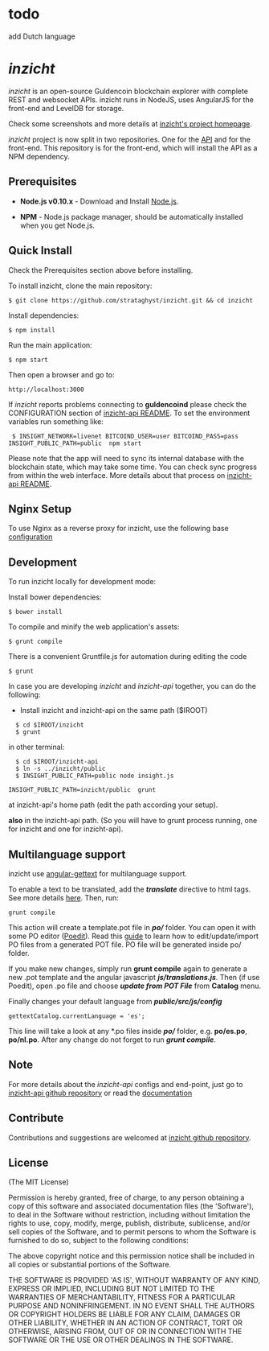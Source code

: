 # todo
 add Dutch language



# *inzicht*

*inzicht* is an open-source Guldencoin blockchain explorer with complete REST and websocket APIs.
inzicht runs in NodeJS, uses AngularJS for the front-end and LevelDB for storage.

Check some screenshots and more details at [inzicht's project homepage](https://github.com/strataghyst/inzicht).

*inzicht* project is now split in two repositories. One for the [API](https://github.com/strataghyst/inzicht-api)
and for the front-end. This repository is for the front-end, which will install the API as a NPM dependency.


## Prerequisites

* **Node.js v0.10.x** - Download and Install [Node.js](http://www.nodejs.org/download/).

* **NPM** - Node.js package manager, should be automatically installed when you get Node.js.


## Quick Install
  Check the Prerequisites section above before installing.

  To install inzicht, clone the main repository:

    $ git clone https://github.com/strataghyst/inzicht.git && cd inzicht

  Install dependencies:

    $ npm install
    
  Run the main application:

    $ npm start
    
  Then open a browser and go to:

    http://localhost:3000

  If *inzicht* reports problems connecting to **guldencoind** please check the CONFIGURATION section of 
  [inzicht-api README](https://github.com/strataghyst/inzicht-api/blob/master/README.md). To set the 
  environment variables run something like:
  
     $ INSIGHT_NETWORK=livenet BITCOIND_USER=user BITCOIND_PASS=pass INSIGHT_PUBLIC_PATH=public  npm start


  Please note that the app will need to sync its internal database
  with the blockchain state, which may take some time. You can check
  sync progress from within the web interface. More details about that process
  on [inzicht-api README](https://github.com/strataghyst/inzicht-api/blob/master/README.md). 
  
  
## Nginx Setup

To use Nginx as a reverse proxy for inzicht, use the following base [configuration](https://gist.github.com/matiu/bdd5e55ff0ad90b54261)


## Development

To run inzicht locally for development mode:

Install bower dependencies:

```
$ bower install
```

To compile and minify the web application's assets:

```
$ grunt compile
```

There is a convenient Gruntfile.js for automation during editing the code

```
$ grunt
```

In case you are developing *inzicht* and *inzicht-api* together, you can do the following:

* Install inzicht and inzicht-api on the same path ($IROOT)

```
  $ cd $IROOT/inzicht
  $ grunt
```

in other terminal:

```
  $ cd $IROOT/inzicht-api
  $ ln -s ../inzicht/public
  $ INSIGHT_PUBLIC_PATH=public node insight.js 
```


``` 
INSIGHT_PUBLIC_PATH=inzicht/public  grunt
```

at inzicht-api's home path (edit the path according your setup).

**also** in the inzicht-api path. (So you will have to grunt process running, one for inzicht and one for inzicht-api).


## Multilanguage support

inzicht use [angular-gettext](http://angular-gettext.rocketeer.be) for
multilanguage support. 

To enable a text to be translated, add the ***translate*** directive to html tags. See more details [here](http://angular-gettext.rocketeer.be/dev-guide/annotate/). Then, run:

```
grunt compile
```

This action will create a template.pot file in ***po/*** folder. You can open
it with some PO editor ([Poedit](http://poedit.net)). Read this [guide](http://angular-gettext.rocketeer.be/dev-guide/translate/) to learn how to edit/update/import PO files from a generated POT file. PO file will be generated inside po/ folder.

If you make new changes, simply run **grunt compile** again to generate a new .pot template and the angular javascript ***js/translations.js***. Then (if use Poedit), open .po file and choose ***update from POT File*** from **Catalog** menu.

Finally changes your default language from ***public/src/js/config*** 

```
gettextCatalog.currentLanguage = 'es';
```

This line will take a look at any *.po files inside ***po/*** folder, e.g.
**po/es.po**, **po/nl.po**. After any change do not forget to run ***grunt
compile***.


## Note

For more details about the *inzicht-api* configs and end-point, just go to [inzicht-api github repository](https://github.com/strataghyst/inzicht-api) or read the [documentation](https://github.com/strataghyst/inzicht-api/blob/master/README.md)

## Contribute

Contributions and suggestions are welcomed at [inzicht github repository](https://github.com/strataghyst/inzicht).


## License
(The MIT License)

Permission is hereby granted, free of charge, to any person obtaining
a copy of this software and associated documentation files (the
'Software'), to deal in the Software without restriction, including
without limitation the rights to use, copy, modify, merge, publish,
distribute, sublicense, and/or sell copies of the Software, and to
permit persons to whom the Software is furnished to do so, subject to
the following conditions:

The above copyright notice and this permission notice shall be
included in all copies or substantial portions of the Software.

THE SOFTWARE IS PROVIDED 'AS IS', WITHOUT WARRANTY OF ANY KIND,
EXPRESS OR IMPLIED, INCLUDING BUT NOT LIMITED TO THE WARRANTIES OF
MERCHANTABILITY, FITNESS FOR A PARTICULAR PURPOSE AND NONINFRINGEMENT.
IN NO EVENT SHALL THE AUTHORS OR COPYRIGHT HOLDERS BE LIABLE FOR ANY
CLAIM, DAMAGES OR OTHER LIABILITY, WHETHER IN AN ACTION OF CONTRACT,
TORT OR OTHERWISE, ARISING FROM, OUT OF OR IN CONNECTION WITH THE
SOFTWARE OR THE USE OR OTHER DEALINGS IN THE SOFTWARE.
